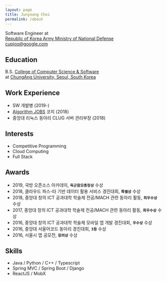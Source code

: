 ```yaml
---
layout: page
title: Junyoung Choi
permalink: /about
---
```


Software Engineer at
<br>
[Republic of Korea Army Ministry of National Defense](https://army.mil.kr/)
<br>
cupjoo@google.com

## Education

B.S. [College of Computer Science & Software](https://cse.cau.ac.kr)
<br>
at [ChungAng University, Seoul, South Korea](https://www.cau.ac.kr)

## Work Experience

- SW 개발병 (2019-)
- [Algorithm JOBS](https://algorithmjobs.io/) 코치 (2018)
- 중앙대 리눅스 동아리 CLUG 서버 관리부장 (2018)

## Interests

- Competitive Programming
- Cloud Computing
- Full Stack

## Awards

- 2019, 국방 오픈소스 아카데미, **`육군참모총장상`** 수상
- 2018, 클라우드 파스-타 기반 데이터 활용 서비스 경진대회, **`특별상`** 수상
- 2018, 중앙대 창의 ICT 공과대학 학술제 전공/MACH 관련 동아리 활동, **`최우수상`** 수상
- 2017, 중앙대 창의 ICT 공과대학 학술제 전공/MACH 관련 동아리 활동, **`최우수상`** 수상
- 2016, 중앙대 창의 ICT 공과대학 학술제 모바일 앱 개발 경진대회, **`우수상`** 수상
- 2016, 중앙대 서울어코드 동아리 경진대회, **`3등`** 수상
- 2016, 서울시 앱 공모전, **`장려상`** 수상

## Skills

- Java / Python / C++ / Typescript
- Spring MVC / Spring Boot / Django
- ReactJS / MobX
